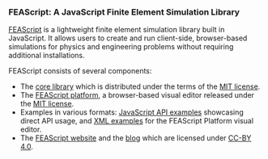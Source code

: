 ### FEAScript: A JavaScript Finite Element Simulation Library

<a href="https://feascript.com/" target="_blank">FEAScript</a> is a lightweight finite element simulation library built in JavaScript. It allows users to create and run client-side, browser-based simulations for physics and engineering problems without requiring additional installations.

FEAScript consists of several components:

- The [core library](https://github.com/FEAScript/FEAScript) which is distributed under the terms of the <a href="https://github.com/FEAScript/FEAScript-core/blob/main/LICENSE" target="_blank">MIT license</a>.
- The [FEAScript platform](https://github.com/FEAScript/FEAScript-platform), a browser-based visual editor released under the <a href="https://github.com/FEAScript/FEAScript-platform/blob/main/LICENSE" target="_blank">MIT license</a>.
- Examples in various formats: [JavaScript API examples](https://github.com/FEAScript/FEAScript-core/tree/main/examples) showcasing direct API usage, and [XML examples](https://github.com/FEAScript/FEAScript-platform/tree/main/examples) for the FEAScript Platform visual editor.
- The [FEAScript website](https://github.com/FEAScript/FEAScript-website) and the [blog](https://github.com/FEAScript/FEAScript-blog) which are licensed under <a href="https://github.com/FEAScript/FEAScript-website/blob/main/LICENSE" target="_blank">CC-BY 4.0</a>.
